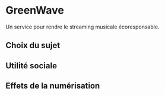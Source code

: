 # GreenWave
Un service pour rendre le streaming musicale écoresponsable.

## Choix du sujet


## Utilité sociale


## Effets de la numérisation


